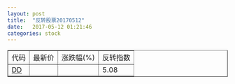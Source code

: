 ```yaml
---
layout: post
title:  "反转股票20170512"
date:   2017-05-12 01:21:46
categories: stock
---
```


<script type="text/javascript">
var stockList = []
stockList.push('gb_dd');
</script>

<table border="1">
 <tr>
 <td>代码</td>
  <td>最新价</td>
  <td>涨跌幅(%)</td>
 <td>反转指数</td>
</tr>
  <tr id="dd"><td><a href="http://stock.finance.sina.com.cn/usstock/quotes/DD.html" target="_blank">DD</a></td><td></td><td></td><td>5.08</td></tr>
</table>
